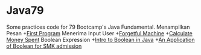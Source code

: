 # Java79
Some practices code for 79 Bootcamp's Java Fundamental.
Menampilkan Pesan
+[First Program](FirstProg.java)
Menerima Input User
+[Forgetful Machine](ForgetfulMachine.java)
+[Calculate Money Spent](CalculateMoneySpent.java)
Boolean Expression
+[Intro to Boolean in Java](Booleanz.java)
+[An Application of Boolean for SMK admission](Lulus.java)
